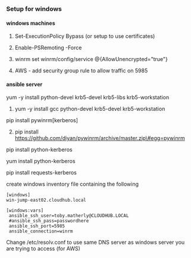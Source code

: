 ### Setup for windows

#### windows machines

1. Set-ExecutionPolicy Bypass \(or setup to use certificates\)

2. Enable-PSRemoting -Force

3. winrm set winrm/config/service @{AllowUnencrypted="true"}

4. AWS - add security group rule to allow traffic on 5985

#### ansible server

yum -y install python-devel krb5-devel krb5-libs krb5-workstation

1. yum -y install gcc python-devel krb5-devel krb5-workstation



pip install pywinrm\[kerberos\]

2. pip install https://github.com/diyan/pywinrm/archive/master.zip\#egg=pywinrm



pip install python-kerberos

yum install python-kerberos



pip install requests-kerberos



create windows inventory file containing the following 

```
[windows]
win-jump-east02.cloudhub.local

[windows:vars]
 ansible_ssh_user=toby.matherly@CLOUDHUB.LOCAL
 #ansible_ssh_pass=passwordhere
 ansible_ssh_port=5985
 ansible_connection=winrm
```

Change /etc/resolv.conf to use same DNS server as windows server you are trying to access \(for AWS\)

